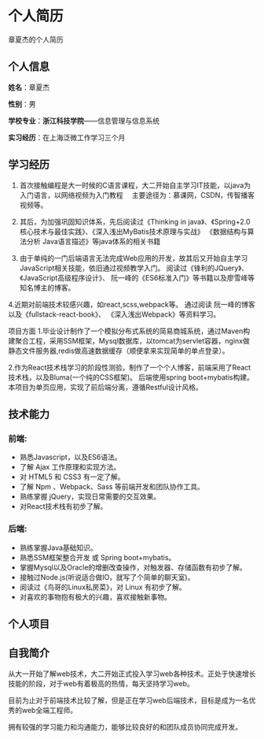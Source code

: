 个人简历
======================
章夏杰的个人简历

## 个人信息

**姓名**：章夏杰

**性别**：男

**学校专业**：**浙江科技学院**——信息管理与信息系统

**实习经历**：在上海泛微工作学习三个月


## 学习经历
1. 首次接触编程是大一时候的C语言课程，大二开始自主学习IT技能，以java为入门语言，以网络视频为入门教程 
　主要途径为：慕课网，CSDN，传智播客视频等。

2. 其后，为加强巩固知识体系，先后阅读过《Thinking in java》、《Spring+2.0核心技术与最佳实践》、《深入浅出MyBatis技术原理与实战》 《数据结构与算法分析 Java语言描述》等java体系的相关书籍

3. 由于单纯的一门后端语言无法完成Web应用的开发，故其后又开始自主学习JavaScript相关技能，依旧通过视频教学入门。 阅读过《锋利的JQuery》、《JavaScript高级程序设计》、 阮一峰的《ES6标准入门》等书籍以及廖雪峰等知名博主的博客。

4.近期对前端技术较感兴趣，如react,scss,webpack等。 通过阅读 阮一峰的博客 以及《fullstack-react-book》、 《深入浅出Webpack》等资料学习。

项目方面
1.毕业设计制作了一个模拟分布式系统的简易商城系统，通过Maven构建聚合工程，采用SSM框架，Mysql数据库，以tomcat为servlet容器，nginx做静态文件服务器,redis做高速数据缓存（顺便拿来实现简单的单点登录）。

2.作为React技术栈学习的阶段性测验，制作了一个个人博客，前端采用了React技术栈，以及Bluma(一个纯的CSS框架)。 后端使用spring boot+mybatis构建。本项目为单页应用，实现了前后端分离，遵循Restful设计风格。

## 技术能力

### 前端:
* 熟悉Javascript，以及ES6语法。
* 了解 Ajax 工作原理和实现方法。
* 对 HTML5 和 CSS3 有一定了解。
* 了解 Npm 、Webpack、Sass 等前端开发和团队协作工具。
* 熟练掌握 jQuery，实现日常需要的交互效果。
* 对React技术栈有初步了解。
###  后端:
* 熟练掌握Java基础知识。
* 熟悉SSM框架整合开发 或 Spring boot+mybatis。
* 掌握Mysql以及Oracle的增删改查操作，对触发器、存储函数有初步了解。
* 接触过Node.js(听说适合做IO，就写了个简单的聊天室)。
* 阅读过《鸟哥的Linux私房菜》，对 Linux 有初步了解。
* 对喜欢的事物抱有极大的兴趣，喜欢接触新事物。


## 个人项目





## 自我简介

从大一开始了解web技术，大二开始正式投入学习web各种技术。正处于快速增长技能的阶段，对于web有着极高的热情，每天坚持学习web。

目前为止对于前端技术比较了解，但是正在学习web后端技术，目标是成为一名优秀的web全端工程师。

拥有较强的学习能力和沟通能力，能够比较良好的和团队成员协同完成开发。

